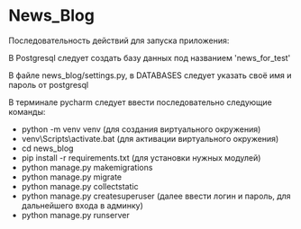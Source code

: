# News_Blog

Последовательность действий для запуска приложения:

В Postgresql следует создать базу данных под названием 'news_for_test'

В файле news_blog/settings.py, в DATABASES следует указать своё имя и пароль от postgresql

В терминале pycharm следует ввести последовательно следующие команды:

- python -m venv venv (для создания виртуального окружения)
- venv\Scripts\activate.bat (для активации виртуального окружения)
- cd news_blog
- pip install -r requirements.txt (для установки нужных модулей)
- python manage.py makemigrations
- python manage.py migrate
- python manage.py collectstatic
- python manage.py createsuperuser (далее ввести логин и пароль, для дальнейшего входа в админку)
- python manage.py runserver
